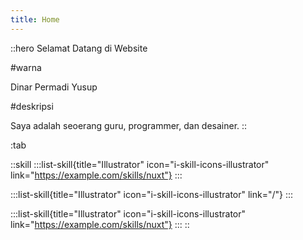 ```yaml
---
title: Home
---
```



::hero
Selamat Datang di Website

#warna

Dinar Permadi Yusup

#deskripsi

Saya adalah seoerang guru, programmer, dan desainer.
::

:tab

::skill
  :::list-skill{title="Illustrator" icon="i-skill-icons-illustrator" link="https://example.com/skills/nuxt"}
  :::

  :::list-skill{title="Illustrator" icon="i-skill-icons-illustrator" link="/"}
  :::

  :::list-skill{title="Illustrator" icon="i-skill-icons-illustrator" link="https://example.com/skills/nuxt"}
  :::
::
